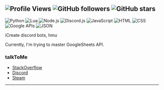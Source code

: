 ![Profile Views](https://komarev.com/ghpvc/?username=famque&color=blue)
![GitHub followers](https://img.shields.io/github/followers/famque?style=social)
![GitHub stars](https://img.shields.io/github/stars/famque?style=social)
---
![Python](https://img.shields.io/badge/Python-%2314354C.svg?style=for-the-badge&logo=python&logoColor=white)
![Lua](https://img.shields.io/badge/Lua-%232C2C2C.svg?style=for-the-badge&logo=lua&logoColor=white)
![Node.js](https://img.shields.io/badge/Node.js-%2343853D.svg?style=for-the-badge&logo=node.js&logoColor=white)
![Discord.js](https://img.shields.io/badge/Discord.js-%232C2F33.svg?style=for-the-badge&logo=discord&logoColor=blue)
![JavaScript](https://img.shields.io/badge/JavaScript-%23323330.svg?style=for-the-badge&logo=javascript&logoColor=%23F7DF1E)
![HTML](https://img.shields.io/badge/HTML-%23E34F26.svg?style=for-the-badge&logo=html5&logoColor=white)
![CSS](https://img.shields.io/badge/CSS-%231572B6.svg?style=for-the-badge&logo=css3&logoColor=white)
![Google APIs](https://img.shields.io/badge/Google%20APIs-%234285F4.svg?style=for-the-badge&logo=google&logoColor=white)
![JSON](https://img.shields.io/badge/JSON-%234F5B93.svg?style=for-the-badge&logo=json&logoColor=white)

iCreate discord bots, hmu

Currently, I'm trying to master GoogleSheets API.

### talkToMe

- [StackOverflow](https://stackoverflow.com/users/26491660/famq)
- [Discord](https://discord.gg/xZYJpWG6jP)
- [Steam](https://steamcommunity.com/id/famque/)

---

